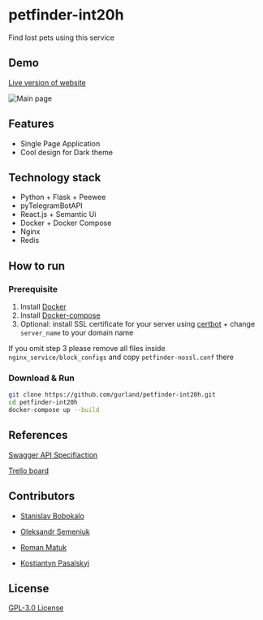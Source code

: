 # petfinder-int20h
Find lost pets using this service

## Demo
[Live version of website](https://petfinder.site/)

![Main page](https://i.imgur.com/xTLmGY6.png)


## Features
- Single Page Application
- Cool design for Dark theme

## Technology stack
- Python + Flask + Peewee
- pyTelegramBotAPI
- React.js + Semantic Ui
- Docker + Docker Compose
- Nginx
- Redis

## How to run

### Prerequisite
1. Install [Docker](https://docs.docker.com/get-docker/)
2. Install [Docker-compose](https://docs.docker.com/compose/install/)
3. Optional: install SSL certificate for your server using [certbot](https://certbot.eff.org/) + change `server_name` to your domain name

If you omit step 3 please remove all files inside `nginx_service/block_configs` and copy `petfinder-nossl.conf` there

### Download & Run
```sh
git clone https://github.com/gurland/petfinder-int20h.git
cd petfinder-int20h
docker-compose up --build
```
## References
[Swagger API Specifiaction](https://app.swaggerhub.com/apis-docs/gurland/petfinder-int20h/1.0.0)

[Trello board](https://trello.com/b/iWiqh0U7/main-int20h)

## Contributors

- [Stanislav Bobokalo](https://github.com/gurland/)

- [Oleksandr Semeniuk](https://github.com/dvoyakiy)

- [Roman Matuk](https://github.com/r666666)

- [Kostiantyn Pasalskyi](https://github.com/kiririnou)


## License
[GPL-3.0 License](https://github.com/gurland/goods-aggregator/blob/main/LICENSE)